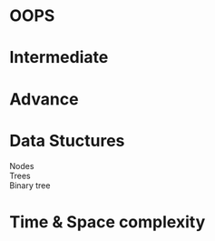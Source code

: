 # OOPS
# Intermediate
# Advance
# Data Stuctures
Nodes  
Trees  
Binary tree
# Time & Space complexity 


